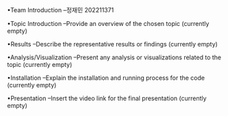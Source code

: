 •Team Introduction
  –정재민 202211371
  
•Topic Introduction
  –Provide an overview of the chosen topic (currently empty)
  
•Results
  –Describe the representative results or findings (currently empty)

•Analysis/Visualization
  –Present any analysis or visualizations related to the topic (currently empty)

•Installation
  –Explain the installation and running process for the code (currently empty)

•Presentation
  –Insert the video link for the final presentation (currently empty)
